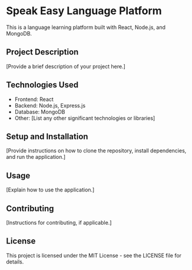 # Speak Easy Language Platform

This is a language learning platform built with React, Node.js, and MongoDB.

## Project Description

[Provide a brief description of your project here.]

## Technologies Used

- Frontend: React
- Backend: Node.js, Express.js
- Database: MongoDB
- Other: [List any other significant technologies or libraries]

## Setup and Installation

[Provide instructions on how to clone the repository, install dependencies, and run the application.]

## Usage

[Explain how to use the application.]

## Contributing

[Instructions for contributing, if applicable.]

## License

This project is licensed under the MIT License - see the LICENSE file for details.
